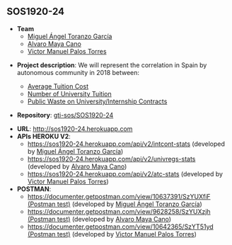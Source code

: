 <main>
    <h2 id="sos1920-24">SOS1920-24</h2>
<ul>
<li><strong>Team</strong><ul>
<li><a href="https://github.com/Nerk1">Miguel Ángel Toranzo García</a></li>
<li><a href="https://github.com/AlvaroMaya">Alvaro Maya Cano</a></li>
<li><a href="https://github.com/vicpaltor">Victor Manuel Palos Torres</a></li>
</ul>
</li>
<li><p><strong>Project description</strong>: We will represent the correlation in Spain by autonomous community in 2018 between:</p>
<ul>
<li><a href="#/atc-stats">Average Tuition Cost</a></li>
<li><a href="http://localhost:4444/#/univreg-stats">Number of University Tuition</a></li>
<li><a href="#/intcont-stats">Public Waste on University/Internship Contracts</a></li>
</ul>
</li>
<li><p><strong>Repository</strong>: <a href="https://github.com/gti-sos/SOS1920-24">gti-sos/SOS1920-24</a></p>
</li>
<li><strong>URL</strong>: <a href="http://sos1920-24.herokuapp.com">http://sos1920-24.herokuapp.com</a></li>
<li><strong>APIs HEROKU V2</strong>:<ul>
<li><a href="https://sos1920-24.herokuapp.com/api/v2/intcont-stats">https://sos1920-24.herokuapp.com/api/v2/intcont-stats</a> (developed by <a href="https://github.com/Nerk1">Miguel Ángel Toranzo García</a>)</li>
<li><a href="https://sos1920-24.herokuapp.com/api/v2/univregs-stats">https://sos1920-24.herokuapp.com/api/v2/univregs-stats</a> (developed by <a href="https://github.com/AlvaroMaya">Alvaro Maya Cano</a>)</li>
<li><a href="https://sos1920-24.herokuapp.com/api/v2/atc-stats">https://sos1920-24.herokuapp.com/api/v2/atc-stats</a> (developed by <a href="https://github.com/vicpaltor">Victor Manuel Palos Torres</a>)</li>
	</ul>
</li>
<li><strong>POSTMAN</strong>:<ul>
	
<li><a href="https://documenter.getpostman.com/view/10637391/SzYUXfiF">https://documenter.getpostman.com/view/10637391/SzYUXfiF (Postman test)</a> (developed by <a href="https://github.com/Nerk1">Miguel Ángel Toranzo García</a>)</li>
	
<li><a href="https://documenter.getpostman.com/view/9628258/SzYUXzjh">https://documenter.getpostman.com/view/9628258/SzYUXzjh (Postman test)</a> (developed by <a href="https://github.com/AlvaroMaya">Alvaro Maya Cano</a>)</li>
	
<li><a href="https://documenter.getpostman.com/view/10642365/SzYT51yd">https://documenter.getpostman.com/view/10642365/SzYT51yd (Postman test)</a> (developed by <a href="https://github.com/vicpaltor">Victor Manuel Palos Torres</a>)</li>
</ul>
</li>
</ul>
</main>



